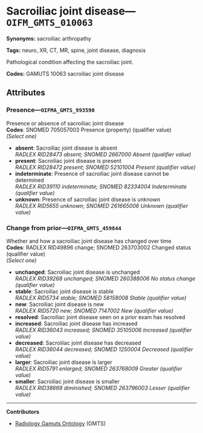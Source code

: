 # Sacroiliac joint disease—`OIFM_GMTS_010063`

**Synonyms:** sacroiliac arthropathy

**Tags:** neuro, XR, CT, MR, spine, joint disease, diagnosis

Pathological condition affecting the sacroiliac joint.

**Codes:** GAMUTS 10063 sacroiliac joint disease

## Attributes

### Presence—`OIFMA_GMTS_993590`

Presence or absence of sacroiliac joint disease  
**Codes**: SNOMED 705057003 Presence (property) (qualifier value)  
*(Select one)*

- **absent**: Sacroiliac joint disease is absent  
_RADLEX RID28473 absent; SNOMED 2667000 Absent (qualifier value)_
- **present**: Sacroiliac joint disease is present  
_RADLEX RID28472 present; SNOMED 52101004 Present (qualifier value)_
- **indeterminate**: Presence of sacroiliac joint disease cannot be determined  
_RADLEX RID39110 indeterminate; SNOMED 82334004 Indeterminate (qualifier value)_
- **unknown**: Presence of sacroiliac joint disease is unknown  
_RADLEX RID5655 unknown; SNOMED 261665006 Unknown (qualifier value)_

### Change from prior—`OIFMA_GMTS_459844`

Whether and how a sacroiliac joint disease has changed over time  
**Codes**: RADLEX RID49896 change; SNOMED 263703002 Changed status (qualifier value)  
*(Select one)*

- **unchanged**: Sacroiliac joint disease is unchanged  
_RADLEX RID39268 unchanged; SNOMED 260388006 No status change (qualifier value)_
- **stable**: Sacroiliac joint disease is stable  
_RADLEX RID5734 stable; SNOMED 58158008 Stable (qualifier value)_
- **new**: Sacroiliac joint disease is new  
_RADLEX RID5720 new; SNOMED 7147002 New (qualifier value)_
- **resolved**: Sacroiliac joint disease seen on a prior exam has resolved  
- **increased**: Sacroiliac joint disease has increased  
_RADLEX RID36043 increased; SNOMED 35105006 Increased (qualifier value)_
- **decreased**: Sacroiliac joint disease has decreased  
_RADLEX RID36044 decreased; SNOMED 1250004 Decreased (qualifier value)_
- **larger**: Sacroiliac joint disease is larger  
_RADLEX RID5791 enlarged; SNOMED 263768009 Greater (qualifier value)_
- **smaller**: Sacroiliac joint disease is smaller  
_RADLEX RID38669 diminished; SNOMED 263796003 Lesser (qualifier value)_

---

**Contributors**

- [Radiology Gamuts Ontology](https://gamuts.net/) (GMTS)